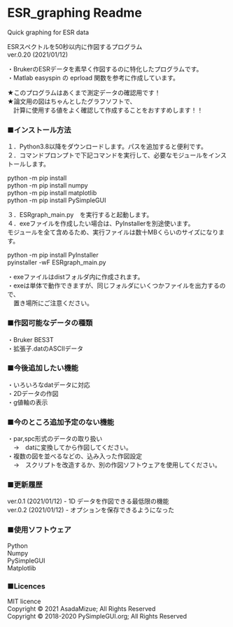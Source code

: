 # ESR_graphing Readme
Quick graphing for ESR data  

ESRスペクトルを50秒以内に作図するプログラム  
ver.0.20 (2021/01/12)

・BrukerのESRデータを素早く作図するのに特化したプログラムです。  
・Matlab easyspin の eprload 関数を参考に作成しています。

★このプログラムはあくまで測定データの確認用です！  
★論文用の図はちゃんとしたグラフソフトで、  
　計算に使用する値をよく確認して作成することをおすすめします！！  

### ■インストール方法
１．Python3.8以降をダウンロードします。パスを追加すると便利です。  
２．コマンドプロンプトで下記コマンドを実行して、必要なモジュールをインストールします。  

python -m pip install  
python -m pip install numpy  
python -m pip install matplotlib  
python -m pip install PySimpleGUI  

３．ESRgraph_main.py　を実行すると起動します。  
４．exeファイルを作成したい場合は、PyInstallerを別途使います。  
モジュールを全て含めるため、実行ファイルは数十MBくらいのサイズになります。  

python -m pip install PyInstaller  
pyinstaller -wF ESRgraph_main.py  

・exeファイルはdistフォルダ内に作成されます。  
・exeは単体で動作できますが、同じフォルダにいくつかファイルを出力するので、  
　置き場所にご注意ください。  


### ■作図可能なデータの種類
・Bruker BES3T  
・拡張子.datのASCIIデータ  

### ■今後追加したい機能
・いろいろなdatデータに対応  
・2Dデータの作図  
・g値軸の表示  

### ■今のところ追加予定のない機能
・par,spc形式のデータの取り扱い  
　→　datに変換してから作図してください。  
・複数の図を並べるなどの、込み入った作図設定  
　→　スクリプトを改造するか、別の作図ソフトウェアを使用してください。  

### ■更新履歴
ver.0.1 (2021/01/12)   - 1D データを作図できる最低限の機能  
ver.0.2 (2021/01/12)   - オプションを保存できるようになった  

### ■使用ソフトウェア
Python  
Numpy  
PySimpleGUI  
Matplotlib  


### ■Licences
MIT licence  
Copyright © 2021 AsadaMizue; All Rights Reserved  
Copyright © 2018-2020 PySimpleGUI.org; All Rights Reserved  
